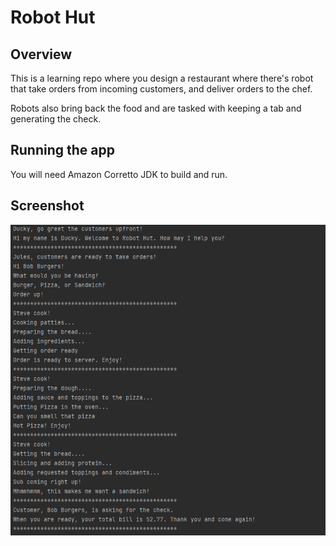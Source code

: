 # Robot Hut
## Overview
This is a learning repo where you design a restaurant where there's robot that take orders from incoming customers, and 
deliver orders to the chef. 

Robots also bring back the food and are tasked with keeping a tab and generating the check.

## Running the app
You will need Amazon Corretto JDK to build and run.

## Screenshot
![App in action](/src/main/resources/images/chefbot-console-screen-shot.png)